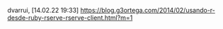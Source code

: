 
dvarrui, [14.02.22 19:33]
https://blog.g3ortega.com/2014/02/usando-r-desde-ruby-rserve-rserve-client.html?m=1

